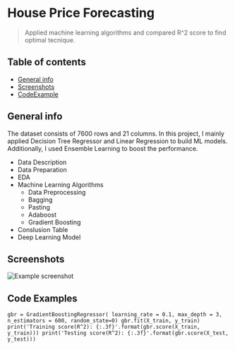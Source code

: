 # House Price Forecasting
> Applied machine learning algorithms and compared R^2 score to find optimal tecnique.

## Table of contents
* [General info](#general-info)
* [Screenshots](#screenshots)
* [CodeExample](#codeexample)

## General info
The dataset consists of 7600 rows and 21 columns. In this project, I mainly applied Decision Tree Regressor and Linear Regression to build ML models. Additionally, I used Ensemble Learning to boost the performance.
* Data Description
* Data Preparation
* EDA
* Machine Learning Algorithms
  * Data Preprocessing
  * Bagging
  * Pasting
  * Adaboost
  * Gradient Boosting
* Conslusion Table
* Deep Learning Model

## Screenshots
![Example screenshot](https://user-images.githubusercontent.com/63559049/102727864-4eab8000-42dd-11eb-9cc3-c59512254852.png)


## Code Examples
`gbr = GradientBoostingRegressor( learning_rate = 0.1, max_depth = 3, n_estimators = 600, random_state=0)
gbr.fit(X_train, y_train)
print('Training score(R^2): {:.3f}'.format(gbr.score(X_train, y_train)))
print('Testing score(R^2): {:.3f}'.format(gbr.score(X_test, y_test)))`
